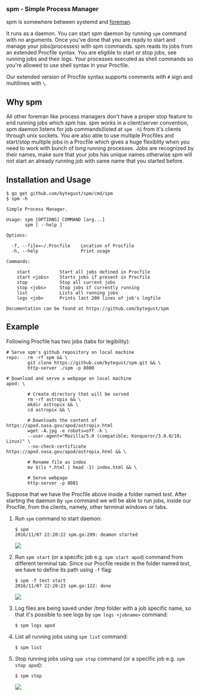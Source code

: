 ### spm - Simple Process Manager
spm is somewhere between systemd and [foreman](https://github.com/ddollar/foreman).

It runs as a daemon. You can start spm daemon by running `spm` command with no arguments. Once you've done that you are ready to start and manage your jobs(processes) with spm commands. spm reads its jobs from an extended Procfile syntax. You are eligible to start or stop jobs, see running jobs and their logs. Your processes executed as shell commands so you're allowed to use shell syntax in your Procfile. 

Our extended version of Procfile syntax supports comments with `#` sign and multilines with `\`.

## Why spm
All other foreman like process managers don't have a proper stop feature to end running jobs which spm has. spm works in a client/server convention, spm daemon listens for job commands(listed at `spm -h`) from it's clients through unix sockets. You are also able to use multiple Procfiles and start/stop multiple jobs in a Procfile which gives a huge flexiblity when you need to work with bunch of long running processes. Jobs are recognized by their names, make sure that your jobs has unique names otherwise spm will not start an already running job with same name that you started before.

## Installation and Usage
```
$ go get github.com/bytegust/spm/cmd/spm
$ spm -h

Simple Process Manager.

Usage: spm [OPTIONS] COMMAND [arg...]
       spm [ --help ]

Options:

  -f, --file=~/.Procfile    Location of Procfile
  -h, --help                Print usage

Commands:

    start           Start all jobs defined in Procfile
    start <jobs>    Starts jobs if present in Procfile
    stop            Stop all current jobs
    stop <jobs>     Stop jobs if currently running
    list            Lists all running jobs
    logs <job>      Prints last 200 lines of job's logfile 

Documentation can be found at https://github.com/bytegust/spm
```

## Example

Following Procfile has two jobs (tabs for legibility): 

```
# Serve spm's github repository on local machine
repo:   rm -rf spm && \
        git clone https://github.com/bytegust/spm.git && \
        http-server ./spm -p 8080

# Download and serve a webpage on local machine
apod: \

        # Create directory that will be served
        rm -rf astropix && \
        mkdir astropix && \
        cd astropix && \

        # Downloads the content of https://apod.nasa.gov/apod/astropix.html
        wget -A.jpg -e robots=off -k \ 
        --user-agent="Mozilla/5.0 (compatible; Konqueror/3.0.0/10; Linux)" \
        --no-check-certificate https://apod.nasa.gov/apod/astropix.html && \

        # Rename file as index
        mv $(ls *.html | head -1) index.html && \

        # Serve webpage
        http-server -p 8081
```

Suppose that we have the Procfile above inside a folder named _test_. After starting the daemon by `spm` command we will be able to run jobs, inside our Procfile, from the clients, namely, other terminal windows or tabs.

1. Run `spm` command to start daemon:

    ```
    $ spm
    2016/11/07 22:20:22 spm.go:209: deamon started
    ```

    ![](https://cloud.githubusercontent.com/assets/7649229/20076221/4d9cb57e-a540-11e6-911b-d5b33722b131.png)

1. Run `spm start` (or a specific job e.g. `spm start apod`) command from different terminal tab. Since our Procfile reside in the folder named _test_, we have to define its path using `-f` flag:

    ```
    $ spm -f test start
    2016/11/07 22:20:23 spm.go:122: done
    ```

    ![](https://cloud.githubusercontent.com/assets/7649229/20076317/a00a0370-a540-11e6-9bc8-21640f097168.png)

1. Log files are being saved under /tmp folder with a job specific name, so that it's possible to see logs by `spm logs <jobname>` command:

    ```
    $ spm logs apod
    ```

1. List all running jobs using `spm list` command:

    ```
    $ spm list
    ```
    
1. Stop running jobs using `spm stop` command (or a specific job e.g. `spm stop apod`):

    ```
    $ spm stop
    ```

    ![](https://cloud.githubusercontent.com/assets/7649229/20076337/b64b1b42-a540-11e6-9a39-80a3235d696c.png)
